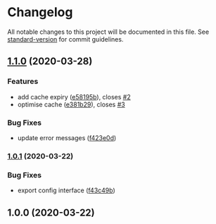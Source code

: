 # Changelog

All notable changes to this project will be documented in this file. See [standard-version](https://github.com/conventional-changelog/standard-version) for commit guidelines.

## [1.1.0](https://github.com/justinlettau/azure-ad-verify-token/compare/v1.0.1...v1.1.0) (2020-03-28)


### Features

* add cache expiry ([e58195b](https://github.com/justinlettau/azure-ad-verify-token/commit/e58195bc9e51357f96f88eee6a7331899f0d5369)), closes [#2](https://github.com/justinlettau/azure-ad-verify-token/issues/2)
* optimise cache ([e381b29](https://github.com/justinlettau/azure-ad-verify-token/commit/e381b29e39e5630e98516b310eb06500ec436edd)), closes [#3](https://github.com/justinlettau/azure-ad-verify-token/issues/3)


### Bug Fixes

* update error messages ([f423e0d](https://github.com/justinlettau/azure-ad-verify-token/commit/f423e0dc3c6790ab1c214f4e7546ffa14656099d))

### [1.0.1](https://github.com/justinlettau/azure-ad-verify-token/compare/v1.0.0...v1.0.1) (2020-03-22)


### Bug Fixes

* export config interface ([f43c49b](https://github.com/justinlettau/azure-ad-verify-token/commit/f43c49bd9e69eb41a3f0522a7a72b5753c1ee79d))

## 1.0.0 (2020-03-22)
